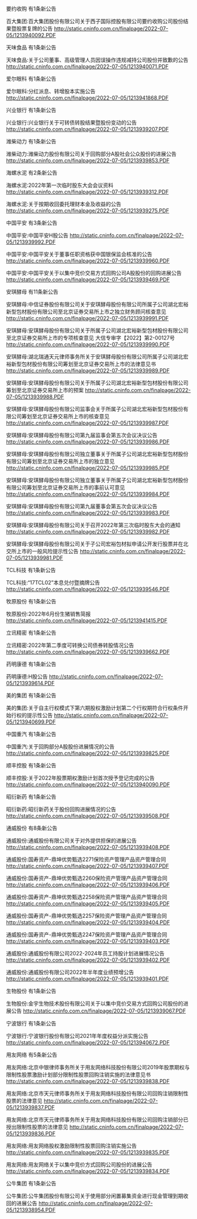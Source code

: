 要约收购 有1条新公告 

百大集团:百大集团股份有限公司关于西子国际控股有限公司要约收购公司股份结果暨股票复牌的公告 http://static.cninfo.com.cn/finalpage/2022-07-05/1213940092.PDF 

天味食品 有1条新公告 

天味食品:关于公司董事、高级管理人员因误操作违规减持公司股份并致歉的公告 http://static.cninfo.com.cn/finalpage/2022-07-05/1213940071.PDF 

爱尔眼科 有1条新公告 

爱尔眼科:分红派息、转增股本实施公告 http://static.cninfo.com.cn/finalpage/2022-07-05/1213941868.PDF 

兴业银行 有1条新公告 

兴业银行:兴业银行关于可转债转股结果暨股份变动的公告 http://static.cninfo.com.cn/finalpage/2022-07-05/1213939207.PDF 

潍柴动力 有1条新公告 

潍柴动力:潍柴动力股份有限公司关于回购部分A股社会公众股份的进展公告 http://static.cninfo.com.cn/finalpage/2022-07-05/1213939853.PDF 

海螺水泥 有2条新公告 

海螺水泥:2022年第一次临时股东大会会议资料 http://static.cninfo.com.cn/finalpage/2022-07-05/1213939312.PDF 

海螺水泥:关于按期收回委托理财本金及收益的公告 http://static.cninfo.com.cn/finalpage/2022-07-05/1213939275.PDF 

中国平安 有3条新公告 

中国平安:中国平安H股公告 http://static.cninfo.com.cn/finalpage/2022-07-05/1213939992.PDF 

中国平安:中国平安关于董事任职资格获中国银保监会核准的公告 http://static.cninfo.com.cn/finalpage/2022-07-05/1213939960.PDF 

中国平安:中国平安关于以集中竞价交易方式回购公司A股股份的回购进展公告 http://static.cninfo.com.cn/finalpage/2022-07-05/1213939469.PDF 

安琪酵母 有11条新公告 

安琪酵母:中信证券股份有限公司关于安琪酵母股份有限公司所属子公司湖北宏裕新型包材股份有限公司至北京证券交易所上市之独立财务顾问核查意见 http://static.cninfo.com.cn/finalpage/2022-07-05/1213939991.PDF 

安琪酵母:安琪酵母股份有限公司关于所属子公司湖北宏裕新型包材股份有限公司至北京证券交易所上市的专项核查意见 大信专审字【2022】第2-00127号 http://static.cninfo.com.cn/finalpage/2022-07-05/1213939990.PDF 

安琪酵母:湖北瑞通天元律师事务所关于安琪酵母股份有限公司所属子公司湖北宏裕新型包材股份有限公司筹划至北京证券交易所上市的法律意见书 http://static.cninfo.com.cn/finalpage/2022-07-05/1213939989.PDF 

安琪酵母:安琪酵母股份有限公司关于所属子公司湖北宏裕新型包材股份有限公司筹划至北京证券交易所上市的预案 http://static.cninfo.com.cn/finalpage/2022-07-05/1213939988.PDF 

安琪酵母:安琪酵母股份有限公司监事会关于所属子公司湖北宏裕新型包材股份有限公司筹划至北京证券交易所上市的核查意见 http://static.cninfo.com.cn/finalpage/2022-07-05/1213939987.PDF 

安琪酵母:安琪酵母股份有限公司第九届监事会第五次会议决议公告 http://static.cninfo.com.cn/finalpage/2022-07-05/1213939986.PDF 

安琪酵母:安琪酵母股份有限公司独立董事关于所属子公司湖北宏裕新型包材股份有限公司筹划至北京证券交易所上市的独立意见 http://static.cninfo.com.cn/finalpage/2022-07-05/1213939985.PDF 

安琪酵母:安琪酵母股份有限公司独立董事关于所属子公司湖北宏裕新型包材股份有限公司筹划至北京证券交易所上市的事前认可意见 http://static.cninfo.com.cn/finalpage/2022-07-05/1213939984.PDF 

安琪酵母:安琪酵母股份有限公司第九届董事会第五次会议决议公告 http://static.cninfo.com.cn/finalpage/2022-07-05/1213939983.PDF 

安琪酵母:安琪酵母股份有限公司关于召开2022年第三次临时股东大会的通知 http://static.cninfo.com.cn/finalpage/2022-07-05/1213939982.PDF 

安琪酵母:安琪酵母股份有限公司关于子公司宏裕包材拟申请公开发行股票并在北交所上市的一般风险提示性公告 http://static.cninfo.com.cn/finalpage/2022-07-05/1213939981.PDF 

TCL科技 有1条新公告 

TCL科技:“17TCL02”本息兑付暨摘牌公告 http://static.cninfo.com.cn/finalpage/2022-07-05/1213939546.PDF 

牧原股份 有1条新公告 

牧原股份:2022年6月份生猪销售简报 http://static.cninfo.com.cn/finalpage/2022-07-05/1213941415.PDF 

立讯精密 有1条新公告 

立讯精密:2022年第二季度可转换公司债券转股情况公告 http://static.cninfo.com.cn/finalpage/2022-07-05/1213939662.PDF 

药明康德 有1条新公告 

药明康德:H股公告 http://static.cninfo.com.cn/finalpage/2022-07-05/1213939614.PDF 

美的集团 有1条新公告 

美的集团:关于自主行权模式下第六期股权激励计划第二个行权期符合行权条件开始行权的提示性公告 http://static.cninfo.com.cn/finalpage/2022-07-05/1213940699.PDF 

中国重汽 有1条新公告 

中国重汽:关于回购部分A股股份进展情况的公告 http://static.cninfo.com.cn/finalpage/2022-07-05/1213939825.PDF 

顺丰控股 有1条新公告 

顺丰控股:关于2022年股票期权激励计划首次授予登记完成的公告 http://static.cninfo.com.cn/finalpage/2022-07-05/1213940090.PDF 

昭衍新药 有1条新公告 

昭衍新药:昭衍新药关于股份回购进展情况的公告 http://static.cninfo.com.cn/finalpage/2022-07-05/1213939508.PDF 

通威股份 有8条新公告 

通威股份:通威股份有限公司关于对外提供担保的进展公告 http://static.cninfo.com.cn/finalpage/2022-07-05/1213939408.PDF 

通威股份:国寿资产-鼎坤优势甄选2271保险资产管理产品资产管理合同 http://static.cninfo.com.cn/finalpage/2022-07-05/1213939407.PDF 

通威股份:国寿资产-鼎坤优势甄选2260保险资产管理产品资产管理合同 http://static.cninfo.com.cn/finalpage/2022-07-05/1213939406.PDF 

通威股份:国寿资产-鼎坤优势甄选2258保险资产管理产品资产管理合同 http://static.cninfo.com.cn/finalpage/2022-07-05/1213939405.PDF 

通威股份:国寿资产-鼎坤优势甄选2257保险资产管理产品资产管理合同 http://static.cninfo.com.cn/finalpage/2022-07-05/1213939404.PDF 

通威股份:国寿资产-鼎坤优势甄选2247保险资产管理产品资产管理合同 http://static.cninfo.com.cn/finalpage/2022-07-05/1213939403.PDF 

通威股份:通威股份有限公司2022-2024年员工持股计划进展情况公告 http://static.cninfo.com.cn/finalpage/2022-07-05/1213939402.PDF 

通威股份:通威股份有限公司2022年半年度业绩预增公告 http://static.cninfo.com.cn/finalpage/2022-07-05/1213939401.PDF 

生物股份 有1条新公告 

生物股份:金宇生物技术股份有限公司关于以集中竞价交易方式回购公司股份的进展公告 http://static.cninfo.com.cn/finalpage/2022-07-05/1213939067.PDF 

宁波银行 有1条新公告 

宁波银行:宁波银行股份有限公司2021年年度权益分派实施公告 http://static.cninfo.com.cn/finalpage/2022-07-05/1213940672.PDF 

用友网络 有5条新公告 

用友网络:北京中银律师事务所关于用友网络科技股份有限公司2019年股票期权与限制性股票激励计划部分限制性股票回购注销实施的法律意见书 http://static.cninfo.com.cn/finalpage/2022-07-05/1213939838.PDF 

用友网络:北京市天元律师事务所关于用友网络科技股份有限公司回购注销限制性股票的法律意见 http://static.cninfo.com.cn/finalpage/2022-07-05/1213939837.PDF 

用友网络:北京市天元律师事务所关于用友网络科技股份有限公司回购注销部分已授出限制性股票的法律意见 http://static.cninfo.com.cn/finalpage/2022-07-05/1213939836.PDF 

用友网络:用友网络股权激励限制性股票回购注销实施公告 http://static.cninfo.com.cn/finalpage/2022-07-05/1213939835.PDF 

用友网络:用友网络关于以集中竞价方式回购公司股份的进展公告 http://static.cninfo.com.cn/finalpage/2022-07-05/1213939834.PDF 

公牛集团 有1条新公告 

公牛集团:公牛集团股份有限公司关于使用部分闲置募集资金进行现金管理到期收回的进展公告 http://static.cninfo.com.cn/finalpage/2022-07-05/1213938954.PDF 

